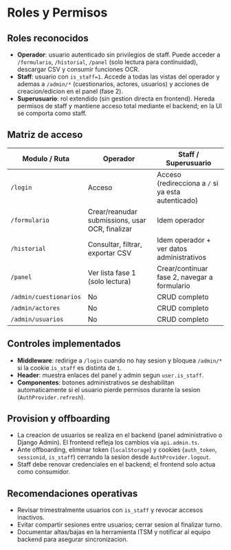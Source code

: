 # Roles y Permisos

## Roles reconocidos
- **Operador**: usuario autenticado sin privilegios de staff. Puede acceder a `/formulario`, `/historial`, `/panel` (solo lectura para continuidad), descargar CSV y consumir funciones OCR.
- **Staff**: usuario con `is_staff=1`. Accede a todas las vistas del operador y ademas a `/admin/*` (cuestionarios, actores, usuarios) y acciones de creacion/edicion en el panel (fase 2).
- **Superusuario**: rol extendido (sin gestion directa en frontend). Hereda permisos de staff y mantiene acceso total mediante el backend; en la UI se comporta como staff.

## Matriz de acceso
| Modulo / Ruta | Operador | Staff / Superusuario |
|---------------|----------|----------------------|
| `/login` | Acceso | Acceso (redirecciona a `/` si ya esta autenticado) |
| `/formulario` | Crear/reanudar submissions, usar OCR, finalizar | Idem operador |
| `/historial` | Consultar, filtrar, exportar CSV | Idem operador + ver datos administrativos |
| `/panel` | Ver lista fase 1 (solo lectura) | Crear/continuar fase 2, navegar a formulario |
| `/admin/cuestionarios` | No | CRUD completo |
| `/admin/actores` | No | CRUD completo |
| `/admin/usuarios` | No | CRUD completo |

## Controles implementados
- **Middleware**: redirige a `/login` cuando no hay sesion y bloquea `/admin/*` si la cookie `is_staff` es distinta de `1`.
- **Header**: muestra enlaces del panel y admin segun `user.is_staff`.
- **Componentes**: botones administrativos se deshabilitan automaticamente si el usuario pierde permisos durante la sesion (`AuthProvider.refresh`).

## Provision y offboarding
- La creacion de usuarios se realiza en el backend (panel administrativo o Django Admin). El frontend refleja los cambios via `api.admin.ts`.
- Ante offboarding, eliminar token (`localStorage`) y cookies (`auth_token`, `sessionid`, `is_staff`) cerrando la sesion desde `AuthProvider.logout`.
- Staff debe renovar credenciales en el backend; el frontend solo actua como consumidor.

## Recomendaciones operativas
- Revisar trimestralmente usuarios con `is_staff` y revocar accesos inactivos.
- Evitar compartir sesiones entre usuarios; cerrar sesion al finalizar turno.
- Documentar altas/bajas en la herramienta ITSM y notificar al equipo backend para asegurar sincronizacion.

